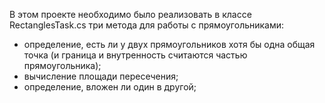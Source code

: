 В этом проекте необходимо было реализовать в классе RectanglesTask.cs три метода для работы с прямоугольниками:
 - определение, есть ли у двух прямоугольников хотя бы одна общая точка (и граница и внутренность считаются частью прямоугольника);
 - вычисление площади пересечения;
 - определение, вложен ли один в другой;
